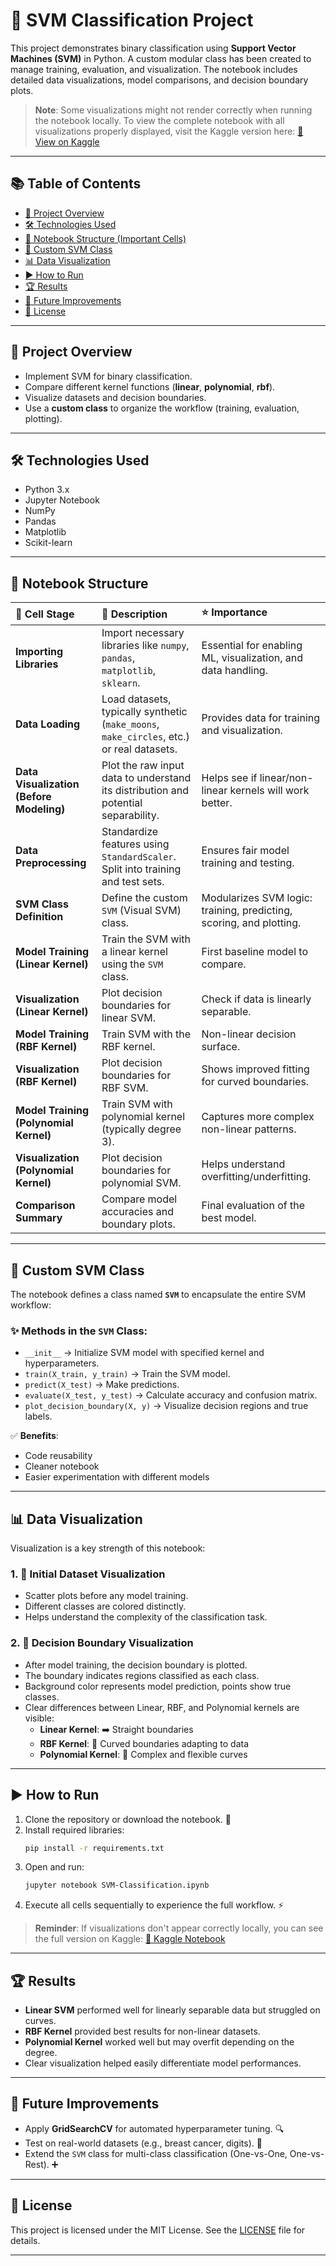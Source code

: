 # 🧐 SVM Classification Project

This project demonstrates binary classification using **Support Vector Machines (SVM)** in Python. A custom modular class has been created to manage training, evaluation, and visualization. The notebook includes detailed data visualizations, model comparisons, and decision boundary plots.

> **Note**: Some visualizations might not render correctly when running the notebook locally. To view the complete notebook with all visualizations properly displayed, visit the Kaggle version here: [🔗 View on Kaggle](https://www.kaggle.com/code/mohamedelgazar74/svm-classification)

---

## 📚 Table of Contents

- [📖 Project Overview](#📖-project-overview)
- [🛠️ Technologies Used](#🛠️-technologies-used)
- [📓 Notebook Structure (Important Cells)](#📓-notebook-structure-important-cells)
- [🧹 Custom SVM Class](#🧹-custom-svm-class)
- [📊 Data Visualization](#📊-data-visualization)
- [▶️ How to Run](#▶️-how-to-run)
- [🏆 Results](#🏆-results)
- [🚀 Future Improvements](#🚀-future-improvements)
- [📜 License](#📜-license)

---

## 📖 Project Overview

- Implement SVM for binary classification.
- Compare different kernel functions (**linear**, **polynomial**, **rbf**).
- Visualize datasets and decision boundaries.
- Use a **custom class** to organize the workflow (training, evaluation, plotting).

---

## 🛠️ Technologies Used

- Python 3.x
- Jupyter Notebook
- NumPy
- Pandas
- Matplotlib
- Scikit-learn

---

## 📓 Notebook Structure

| 🧹 Cell Stage | 📄 Description | ⭐ Importance |
|:-----------|:------------|:-----------|
| **Importing Libraries** | Import necessary libraries like `numpy`, `pandas`, `matplotlib`, `sklearn`. | Essential for enabling ML, visualization, and data handling. |
| **Data Loading** | Load datasets, typically synthetic (`make_moons`, `make_circles`, etc.) or real datasets. | Provides data for training and visualization. |
| **Data Visualization (Before Modeling)** | Plot the raw input data to understand its distribution and potential separability. | Helps see if linear/non-linear kernels will work better. |
| **Data Preprocessing** | Standardize features using `StandardScaler`. Split into training and test sets. | Ensures fair model training and testing. |
| **SVM Class Definition** | Define the custom `SVM` (Visual SVM) class. | Modularizes SVM logic: training, predicting, scoring, and plotting. |
| **Model Training (Linear Kernel)** | Train the SVM with a linear kernel using the `SVM` class. | First baseline model to compare. |
| **Visualization (Linear Kernel)** | Plot decision boundaries for linear SVM. | Check if data is linearly separable. |
| **Model Training (RBF Kernel)** | Train SVM with the RBF kernel. | Non-linear decision surface. |
| **Visualization (RBF Kernel)** | Plot decision boundaries for RBF SVM. | Shows improved fitting for curved boundaries. |
| **Model Training (Polynomial Kernel)** | Train SVM with polynomial kernel (typically degree 3). | Captures more complex non-linear patterns. |
| **Visualization (Polynomial Kernel)** | Plot decision boundaries for polynomial SVM. | Helps understand overfitting/underfitting. |
| **Comparison Summary** | Compare model accuracies and boundary plots. | Final evaluation of the best model. |

---

## 🧹 Custom SVM Class

The notebook defines a class named **`SVM`** to encapsulate the entire SVM workflow:

### ✨ Methods in the `SVM` Class:
- `__init__` → Initialize SVM model with specified kernel and hyperparameters.
- `train(X_train, y_train)` → Train the SVM model.
- `predict(X_test)` → Make predictions.
- `evaluate(X_test, y_test)` → Calculate accuracy and confusion matrix.
- `plot_decision_boundary(X, y)` → Visualize decision regions and true labels.

✅ **Benefits**:
- Code reusability
- Cleaner notebook
- Easier experimentation with different models

---

## 📊 Data Visualization

Visualization is a key strength of this notebook:

### 1. 📍 **Initial Dataset Visualization**
- Scatter plots before any model training.
- Different classes are colored distinctly.
- Helps understand the complexity of the classification task.

### 2. 🧐 **Decision Boundary Visualization**
- After model training, the decision boundary is plotted.
- The boundary indicates regions classified as each class.
- Background color represents model prediction, points show true classes.
- Clear differences between Linear, RBF, and Polynomial kernels are visible:
  - **Linear Kernel**: ➡️ Straight boundaries
  - **RBF Kernel**: 🔵 Curved boundaries adapting to data
  - **Polynomial Kernel**: 🎈 Complex and flexible curves

---

## ▶️ How to Run

1. Clone the repository or download the notebook. 👅
2. Install required libraries:
   ```bash
   pip install -r requirements.txt
   ```
3. Open and run:
   ```bash
   jupyter notebook SVM-Classification.ipynb
   ```
4. Execute all cells sequentially to experience the full workflow. ⚡️

> **Reminder**: If visualizations don't appear correctly locally, you can see the full version on Kaggle: [🔗 Kaggle Notebook](https://www.kaggle.com/code/mohamedelgazar74/svm-classification)

---

## 🏆 Results

- **Linear SVM** performed well for linearly separable data but struggled on curves.
- **RBF Kernel** provided best results for non-linear datasets.
- **Polynomial Kernel** worked well but may overfit depending on the degree.
- Clear visualization helped easily differentiate model performances.

---

## 🚀 Future Improvements

- Apply **GridSearchCV** for automated hyperparameter tuning. 🔍
- Test on real-world datasets (e.g., breast cancer, digits). 🧬
- Extend the `SVM` class for multi-class classification (One-vs-One, One-vs-Rest). ➕

---

## 📜 License

This project is licensed under the MIT License. See the [LICENSE](LICENSE) file for details.

---

